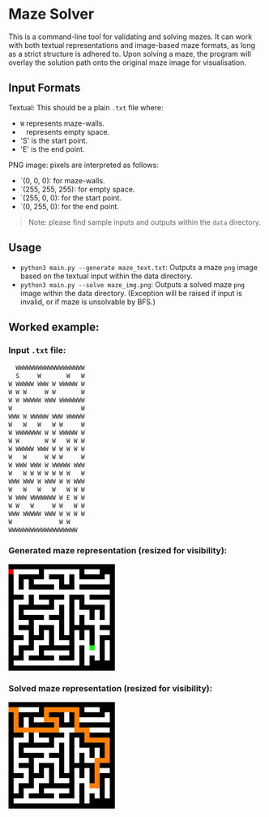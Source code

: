 # Maze Solver
This is a command-line tool for validating and solving mazes. It can work with both textual representations and image-based maze formats, as long as a strict structure is adhered to. Upon solving a maze, the program will overlay the solution path onto the original maze image for visualisation.

## Input Formats

Textual: This should be a plain `.txt` file where:
- `W` represents maze-walls.
- ` ` represents empty space.
- 'S' is the start point.
- 'E' is the end point.

PNG image: pixels are interpreted as follows:
- `(0, 0, 0): for maze-walls.
- `(255, 255, 255): for empty space.
- `(255, 0, 0): for the start point.
- `(0, 255, 0): for the end point.

> Note: please find sample inputs and outputs within the `data` directory.

## Usage

- `python3 main.py --generate maze_text.txt`: Outputs a maze `png` image based on the textual input within the data directory.
- `python3 main.py --solve maze_img.png`: Outputs a solved maze `png` image within the data directory. (Exception will be raised if input is invalid, or if maze is unsolvable by BFS.)

## Worked example:

### Input `.txt` file:
```
  WWWWWWWWWWWWWWWWWWW
  S     W       W   W
W WWWWW WWW W WWWWW W
W W W     W W       W
W W WWWWW WWW WWWWWWW
W                   W
WWW W WWWWW WWW WWWWW
W   W   W   W W     W
W WWWWWWW W W WWWWW W
W W       W W   W W W
W WWWWW WWW W W W W W
W   W     W W W     W
W WWW WWW W WWWWW WWW
W   W W W W W W W   W
WWW WWW W WWW W W WWW
W   W   W   W   W W W
W WWW WWWWWWW W E W W
W W   W     W W   W W
WWW WWWWW WWW W W W W
W             W W   
WWWWWWWWWWWWWWWWWWW 
```

### Generated maze representation (resized for visibility):
<img src="data/docs/maze.png"/>


### Solved maze representation (resized for visibility):
<img src="data/docs/solved_maze.png"/>